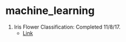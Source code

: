 # machine_learning


1. Iris Flower Classification: Completed 11/8/17. 
   * [Link](https://machinelearningmastery.com/machine-learning-in-python-step-by-step/)
